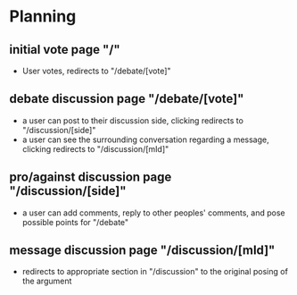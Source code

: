 # Planning

## initial vote page "/"
- User votes, redirects to "/debate/[vote]"

## debate discussion page "/debate/[vote]"
- a user can post to their discussion side, clicking redirects to "/discussion/[side]"
- a user can see the surrounding conversation regarding a message, clicking redirects to "/discussion/[mId]"

## pro/against discussion page "/discussion/[side]"
- a user can add comments, reply to other peoples' comments, and pose possible points for "/debate"

## message discussion page "/discussion/[mId]"
- redirects to appropriate section in "/discussion" to the original posing of the argument